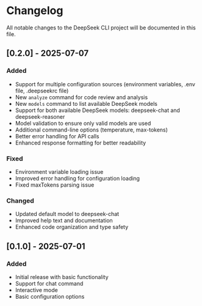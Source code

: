 # Changelog

All notable changes to the DeepSeek CLI project will be documented in this file.

## [0.2.0] - 2025-07-07

### Added
- Support for multiple configuration sources (environment variables, .env file, .deepseekrc file)
- New `analyze` command for code review and analysis
- New `models` command to list available DeepSeek models
- Support for both available DeepSeek models: deepseek-chat and deepseek-reasoner
- Model validation to ensure only valid models are used
- Additional command-line options (temperature, max-tokens)
- Better error handling for API calls
- Enhanced response formatting for better readability

### Fixed
- Environment variable loading issue
- Improved error handling for configuration loading
- Fixed maxTokens parsing issue

### Changed
- Updated default model to deepseek-chat
- Improved help text and documentation
- Enhanced code organization and type safety

## [0.1.0] - 2025-07-01

### Added
- Initial release with basic functionality
- Support for chat command
- Interactive mode
- Basic configuration options
